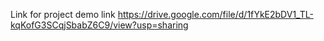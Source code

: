 Link for project demo link
https://drive.google.com/file/d/1fYkE2bDV1_TL-kqKofG3SCqjSbabZ6C9/view?usp=sharing
